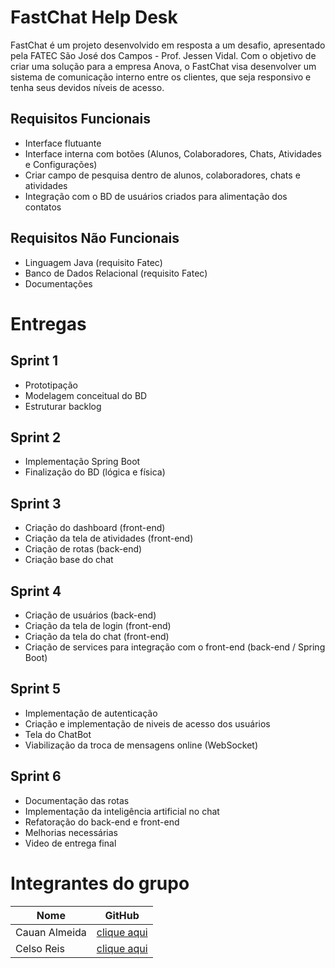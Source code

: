 # FastChat Help Desk

FastChat é um projeto desenvolvido em resposta a um desafio, apresentado pela FATEC São José dos Campos - Prof. Jessen Vidal. Com o objetivo de criar uma solução para a empresa Anova, o FastChat visa desenvolver um sistema de comunicação interno entre os clientes, que seja responsivo e tenha seus devidos níveis de acesso.

## Requisitos Funcionais
* Interface flutuante
* Interface interna com botões (Alunos, Colaboradores, Chats, Atividades e Configurações)
* Criar campo de pesquisa dentro de alunos, colaboradores, chats e atividades
* Integração com o BD de usuários criados para alimentação dos contatos

## Requisitos Não Funcionais
* Linguagem Java (requisito Fatec)
* Banco de Dados Relacional (requisito Fatec)
* Documentações

# Entregas

## Sprint 1

* Prototipação
* Modelagem conceitual do BD
* Estruturar backlog

## Sprint 2

* Implementação Spring Boot
* Finalização do BD (lógica e física)

## Sprint 3

* Criação do dashboard (front-end)
* Criação da tela de atividades (front-end)
* Criação de rotas (back-end)
* Criação base do chat

## Sprint 4

* Criação de usuários (back-end)
* Criação da tela de login (front-end)
* Criação da tela do chat (front-end)
* Criação de services para integração com o front-end (back-end / Spring Boot)

## Sprint 5

* Implementação de autenticação
* Criação e implementação de niveis de acesso dos usuários
* Tela do ChatBot
* Viabilização da troca de mensagens online (WebSocket)

## Sprint 6

* Documentação das rotas
* Implementação da inteligência artificial no chat
* Refatoração do back-end e front-end
* Melhorias necessárias
* Video de entrega final

# Integrantes do grupo


| Nome          | GitHub                                           |
| ------------- |:------------------------------------------------:|
| Cauan Almeida | [clique aqui](https://github.com/Tsundek)        |
| Celso Reis    | [clique aqui](https://github.com/JoeReis1983)    |

